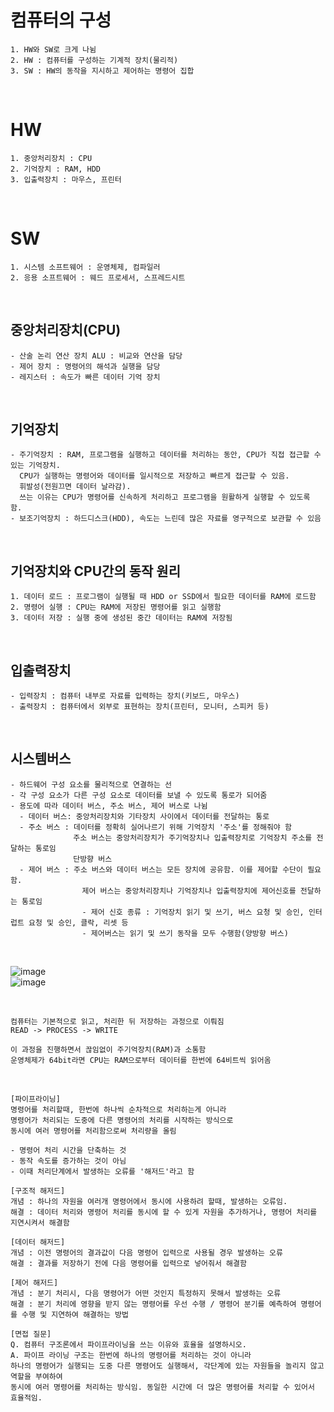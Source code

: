 # 컴퓨터의 구성
```
1. HW와 SW로 크게 나뉨
2. HW : 컴퓨터를 구성하는 기계적 장치(물리적)
3. SW : HW의 동작을 지시하고 제어하는 명령어 집합
```

<br>

# HW
```
1. 중앙처리장치 : CPU
2. 기억장치 : RAM, HDD
3. 입출력장치 : 마우스, 프린터
```

<br>

# SW
```
1. 시스템 소프트웨어 : 운영체제, 컴파일러
2. 응용 소프트웨어 : 웨드 프로세서, 스프레드시트
```

<br>

## 중앙처리장치(CPU)
```
- 산술 논리 연산 장치 ALU : 비교와 연산을 담당
- 제어 장치 : 명령어의 해석과 실행을 담당
- 레지스터 : 속도가 빠른 데이터 기억 장치
```

<br>

## 기억장치
```
- 주기억장치 : RAM, 프로그램을 실행하고 데이터를 처리하는 동안, CPU가 직접 접근할 수 있는 기억장치.
  CPU가 실행하는 명령어와 데이터를 일시적으로 저장하고 빠르게 접근할 수 있음.
  휘발성(전원끄면 데이터 날라감).
  쓰는 이유는 CPU가 명령어를 신속하게 처리하고 프로그램을 원활하게 실행할 수 있도록 함.
- 보조기억장치 : 하드디스크(HDD), 속도는 느린데 많은 자료를 영구적으로 보관할 수 있음
```

<br>

## 기억장치와 CPU간의 동작 원리
```
1. 데이터 로드 : 프로그램이 실행될 때 HDD or SSD에서 필요한 데이터를 RAM에 로드함
2. 명령어 실행 : CPU는 RAM에 저장된 명령어를 읽고 실행함
3. 데이터 저장 : 실행 중에 생성된 중간 데이터는 RAM에 저장됨
```

<br>

## 입출력장치
```
- 입력장치 : 컴퓨터 내부로 자료를 입력하는 장치(키보드, 마우스)
- 출력장치 : 컴퓨터에서 외부로 표현하는 장치(프린터, 모니터, 스피커 등)
```

<br>

## 시스템버스
```
- 하드웨어 구성 요소를 물리적으로 연결하는 선
- 각 구성 요소가 다른 구성 요소로 데이터를 보낼 수 있도록 통로가 되어줌
- 용도에 따라 데이터 버스, 주소 버스, 제어 버스로 나뉨
  - 데이터 버스: 중앙처리장치와 기타장치 사이에서 데이터를 전달하는 통로
  - 주소 버스 : 데이터를 정확히 실어나르기 위해 기억장치 '주소'를 정해줘야 함
              주소 버스는 중앙처리장치가 주기억장치나 입출력장치로 기억장치 주소를 전달하는 통로임
              단방향 버스
  - 제어 버스 : 주소 버스와 데이터 버스는 모든 장치에 공유함. 이를 제어할 수단이 필요함.
                제어 버스는 중앙처리장치나 기억장치나 입출력장치에 제어신호를 전달하는 통로임
                - 제어 신호 종류 : 기억장치 읽기 및 쓰기, 버스 요청 및 승인, 인터럽트 요청 및 승인, 클락, 리셋 등
                - 제어버스는 읽기 및 쓰기 동작을 모두 수행함(양방향 버스)
```

<br>

![image](https://github.com/jiyeonnnny/Computer-Science/assets/139419091/819536bf-b9b4-4904-941c-5d1baf6c62c1)     
![image](https://github.com/jiyeonnnny/Computer-Science/assets/139419091/bb904022-0f7b-4603-ae21-9b2f54bc847c)     

<br>

```
컴퓨터는 기본적으로 읽고, 처리한 뒤 저장하는 과정으로 이뤄짐
READ -> PROCESS -> WRITE

이 과정을 진행하면서 끊임없이 주기억장치(RAM)과 소통함
운영체제가 64bit라면 CPU는 RAM으로부터 데이터를 한번에 64비트씩 읽어옴
```

<br>

```
[파이프라이닝]
명령어를 처리할때, 한번에 하나씩 순차적으로 처리하는게 아니라
명령어가 처리되는 도중에 다른 명령어의 처리를 시작하는 방식으로
동시에 여러 명령어를 처리함으로써 처리량을 올림

- 명령어 처리 시간을 단축하는 것
- 동작 속도를 증가하는 것이 아님
- 이때 처리단계에서 발생하는 오류를 '해저드'라고 함

[구조적 해저드]
개념 : 하나의 자원을 여러개 명령어에서 동시에 사용하려 할때, 발생하는 오류임.
해결 : 데이터 처리와 명령어 처리를 동시에 할 수 있게 자원을 추가하거나, 명령어 처리를 지연시켜서 해결함

[데이터 해저드]
개념 : 이전 명령어의 결과값이 다음 명령어 입력으로 사용될 경우 발생하는 오류
해결 : 결과를 저장하기 전에 다음 명령어를 입력으로 넣어줘서 해결함

[제어 해저드]
개념 : 분기 처리시, 다음 명령어가 어떤 것인지 특정하지 못해서 발생하는 오류
해결 : 분기 처리에 영향을 받지 않는 명령어를 우선 수행 / 명령어 분기를 예측하여 명령어를 수행 및 지연하여 해결하는 방법

[면접 질문]
Q. 컴퓨터 구조론에서 파이프라이닝을 쓰는 이유와 효율을 설명하시오.
A. 파이프 라이닝 구조는 한번에 하나의 명령어를 처리하는 것이 아니라
하나의 명령어가 실행되는 도중 다른 명령어도 실행해서, 각단계에 있는 자원들을 놀리지 않고 역할을 부여하여
동시에 여러 명령어를 처리하는 방식임. 동일한 시간에 더 많은 명령어를 처리할 수 있어서 효율적임.
```
